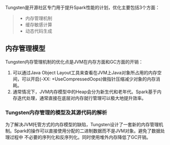 Tungsten是开源社区专门用于提升Spark性能的计划，优化主要包括3个方面：
>* 内存管理机制
>* 缓存敏感计算
>* 动态代码生成  

## 内存管理模型
Tungsten内存管理机制的优化点是JVM在内存方面和GC方面的开销：
1. 可以通过Java Object Layout工具来查看在JVM上Java对象所占用的内存空间，可以开启(-XX: +UseCompressedOops)做指针压缩减少对象的内存消耗。   
2. 通常情况下，JVM内存模型中的Heap会分为新生代和老年代。Spark基于内存迭代处理，通常直接在底层对内存就行管理可以极大地提升效率。  
### Tungsten内存管理的模型及其源代码的解析  
为了解决JVM托管方式的内存模型的缺陷，Tungsten设计了一套新的内存管理机制。Spark的操作可以直接使用分配的二进制数据而不是JVM对象。避免了数据处理过程中
不必要的序列化和反序列化。同时使用堆外内存降低了GC开销。